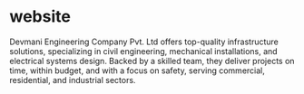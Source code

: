 # website
Devmani Engineering Company Pvt. Ltd offers top-quality infrastructure solutions, specializing in civil engineering, mechanical installations, and electrical systems design. Backed by a skilled team, they deliver projects on time, within budget, and with a focus on safety, serving commercial, residential, and industrial sectors.
